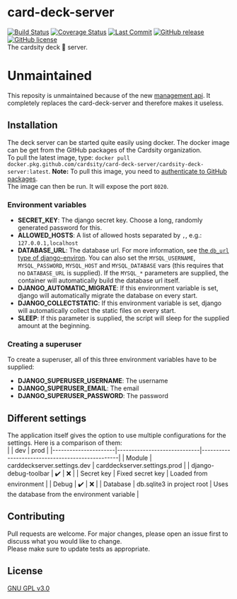 # card-deck-server
[![Build Status](https://travis-ci.org/Cardsity/card-deck-server.svg?branch=master)](https://travis-ci.org/Cardsity/card-deck-server)
[![Coverage Status](https://coveralls.io/repos/github/Cardsity/card-deck-server/badge.svg?branch=master)](https://coveralls.io/github/Cardsity/card-deck-server?branch=master)
[![Last Commit](https://img.shields.io/github/last-commit/Cardsity/card-deck-server)](https://github.com/Cardsity/card-deck-server/commits)
[![GitHub release](https://img.shields.io/github/release/Cardsity/card-deck-server.svg)](https://GitHub.com/Cardsity/card-deck-server/releases/)
[![GitHub license](https://img.shields.io/github/license/Cardsity/card-deck-server.svg)](https://github.com/Cardsity/card-deck-server/blob/master/LICENSE)  
The cardsity deck :flower_playing_cards: server.

# Unmaintained
This reposity is unmaintained because of the new [management api](https://github.com/Cardsity/management-api). It completely replaces the card-deck-server and therefore makes it useless.

## Installation
The deck server can be started quite easily using docker. The docker image can be get from the GitHub packages of the Cardsity organization.  
To pull the latest image, type: `docker pull docker.pkg.github.com/cardsity/card-deck-server/cardsity-deck-server:latest`.
**Note:** To pull this image, you need to [authenticate to GitHub packages](https://help.github.com/en/packages/using-github-packages-with-your-projects-ecosystem/configuring-docker-for-use-with-github-packages#authenticating-to-github-packages).  
The image can then be run. It will expose the port `8020`.  
### Environment variables
- **SECRET_KEY**: The django secret key. Choose a long, randomly generated password for this.
- **ALLOWED_HOSTS**: A list of allowed hosts separated by `,`, e.g.: `127.0.0.1,localhost`
- **DATABASE_URL**: The database url. For more information, see [the `db_url` type of django-environ](https://github.com/joke2k/django-environ#supported-types).
  You can also set the `MYSQL_USERNAME`, `MYSQL_PASSWORD`, `MYSQL_HOST` and `MYSQL_DATABASE` vars (this requires that no `DATABASE_URL` is supplied). 
  If the `MYSQL_*` parameters are supplied, the container will automatically build the database url itself.
- **DJANGO_AUTOMATIC_MIGRATE**: If this environment variable is set, django will automatically migrate the database on every start.
- **DJANGO_COLLECTSTATIC**: If this environment variable is set, django will automatically collect the static files on every start.
- **SLEEP**: If this parameter is supplied, the script will sleep for the supplied amount at the beginning.
### Creating a superuser
To create a superuser, all of this three environment variables have to be supplied:
- **DJANGO_SUPERUSER_USERNAME**: The username
- **DJANGO_SUPERUSER_EMAIL**: The email
- **DJANGO_SUPERUSER_PASSWORD**: The password

## Different settings
The application itself gives the option to use multiple configurations for the settings. Here is a comparison of them:  
|                      | dev                         | prod                                            |
|----------------------|-----------------------------|-------------------------------------------------|
| Module               | carddeckserver.settings.dev | carddeckserver.settings.prod                    |
| django-debug-toolbar | :heavy_check_mark:          | :x:                                             |
| Secret key           | Fixed secret key            | Loaded from environment                         |
| Debug                | :heavy_check_mark:          | :x:                                             |
| Database             | db.sqlite3 in project root  | Uses the database from the environment variable |

## Contributing
Pull requests are welcome. For major changes, please open an issue first to discuss what you would like to change.  
Please make sure to update tests as appropriate.

## License
[GNU GPL v3.0](LICENSE)
